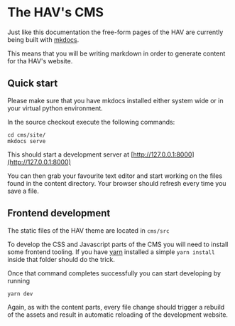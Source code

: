 # The HAV's CMS

Just like this documentation the free-form pages of the HAV are currently
being built with [mkdocs](https://mkdocs.org).
 
This means that you will be writing markdown in order to generate 
content for tha HAV's website.


## Quick start

Please make sure that you have mkdocs installed either system wide or in 
your virtual python environment.

In the source checkout execute the following commands:

```
cd cms/site/
mkdocs serve
```


This should start a development server at 
[http://127.0.0.1:8000](http://127.0.0.1:8000) 

You can then grab your favourite text editor and start working on the 
files found in the content directory. Your browser should refresh every 
time you save a file.


## Frontend development

The static files of the HAV theme are located in ```cms/src```

To develop the CSS and Javascript parts of the CMS you will need to install 
some frontend tooling.
If you have [yarn](https://yarnpkg.com/) installed a simple ```yarn install```
inside that folder should do the trick.

Once that command completes successfully you can start developing by running
```
yarn dev
```

Again, as with the content parts, every file change should trigger a rebuild 
of the assets and result in automatic reloading of the development website.






